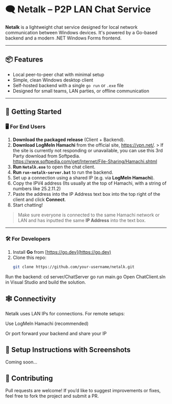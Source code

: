 # 🗨️ Netalk – P2P LAN Chat Service

**Netalk** is a lightweight chat service designed for local network communication between Windows devices. It's powered by a Go-based backend and a modern .NET Windows Forms frontend.

---

## 📦 Features

- Local peer-to-peer chat with minimal setup
- Simple, clean Windows desktop client
- Self-hosted backend with a single `go run` or `.exe` file
- Designed for small teams, LAN parties, or offline communication

---

## 🚀 Getting Started

### 🖥️ For End Users

1. **Download the packaged release** (Client + Backend).
2. **Download LogMeIn Hamachi** from the official site, https://vpn.net/. > If the site is currently not responding or unavailable, you can use this 3rd Party download from Softpedia. https://www.softpedia.com/get/Internet/File-Sharing/Hamachi.shtml
3. **Run `Netalk.exe`** to open the chat client.
4.  **Run `run-netalk-server.bat`** to run the backend.
5. Set up a connection using a shared IP (e.g. via **LogMeIn Hamachi**).
6. Copy the IPV4 address (Its usually at the top of Hamachi, with a string of numbers like 25.2.11.2)
7. Paste the address into the IP Address text box into the top right of the client and click **Connect**.
8. Start chatting!

> Make sure everyone is connected to the same Hamachi network or LAN and has inputted the same **IP Address** into the text box.

---

### 🛠️ For Developers

1. Install **Go** from [https://go.dev](https://go.dev)
2. Clone this repo:
   ```bash
   git clone https://github.com/your-username/netalk.git
Run the backend:
cd server/ChatServer
go run main.go
Open ChatClient.sln in Visual Studio and build the solution.

## 🕸️ Connectivity
Netalk uses LAN IPs for connections. For remote setups:

Use LogMeIn Hamachi (recommended)

Or port forward your backend and share your IP

## 📸 Setup Instructions with Screenshots
Coming soon...

## 🤝 Contributing
Pull requests are welcome! If you’d like to suggest improvements or fixes, feel free to fork the project and submit a PR.


